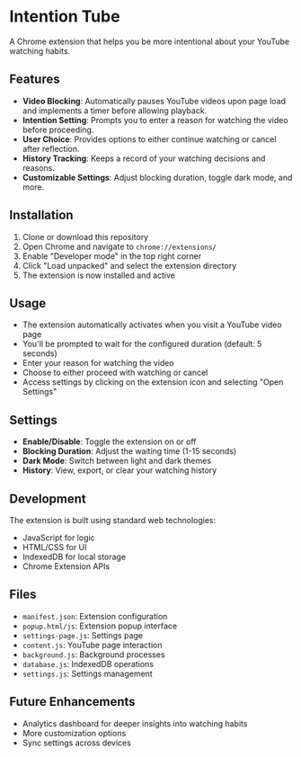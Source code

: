 # Intention Tube

A Chrome extension that helps you be more intentional about your YouTube watching habits.

## Features

- **Video Blocking**: Automatically pauses YouTube videos upon page load and implements a timer before allowing playback.
- **Intention Setting**: Prompts you to enter a reason for watching the video before proceeding.
- **User Choice**: Provides options to either continue watching or cancel after reflection.
- **History Tracking**: Keeps a record of your watching decisions and reasons.
- **Customizable Settings**: Adjust blocking duration, toggle dark mode, and more.

## Installation

1. Clone or download this repository
2. Open Chrome and navigate to `chrome://extensions/`
3. Enable "Developer mode" in the top right corner
4. Click "Load unpacked" and select the extension directory
5. The extension is now installed and active

## Usage

- The extension automatically activates when you visit a YouTube video page
- You'll be prompted to wait for the configured duration (default: 5 seconds)
- Enter your reason for watching the video
- Choose to either proceed with watching or cancel
- Access settings by clicking on the extension icon and selecting "Open Settings"

## Settings

- **Enable/Disable**: Toggle the extension on or off
- **Blocking Duration**: Adjust the waiting time (1-15 seconds)
- **Dark Mode**: Switch between light and dark themes
- **History**: View, export, or clear your watching history

## Development

The extension is built using standard web technologies:
- JavaScript for logic
- HTML/CSS for UI
- IndexedDB for local storage
- Chrome Extension APIs

## Files

- `manifest.json`: Extension configuration
- `popup.html/js`: Extension popup interface
- `settings-page.js`: Settings page
- `content.js`: YouTube page interaction
- `background.js`: Background processes
- `database.js`: IndexedDB operations
- `settings.js`: Settings management

## Future Enhancements

- Analytics dashboard for deeper insights into watching habits
- More customization options
- Sync settings across devices
